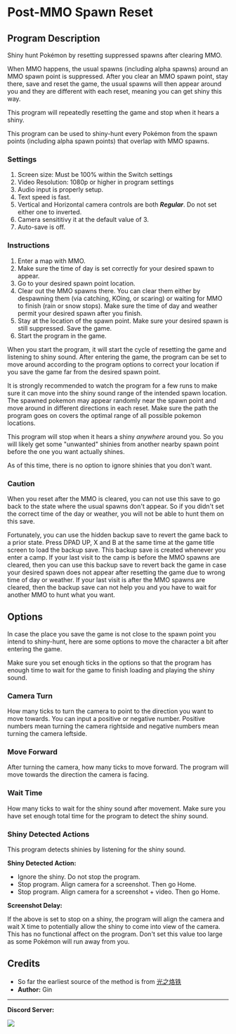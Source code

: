 ﻿# Post-MMO Spawn Reset

## Program Description

Shiny hunt Pokémon by resetting suppressed spawns after clearing MMO.

When MMO happens, the usual spawns (including alpha spawns) around an MMO spawn point is suppressed.
After you clear an MMO spawn point, stay there, save and reset the game, the usual spawns will then appear around you and
they are different with each reset, meaning you can get shiny this way.

This program will repeatedly resetting the game and stop when it hears a shiny.

This program can be used to shiny-hunt every Pokémon from the spawn points (including alpha spawn points) that overlap with MMO spawns.


<!-- <img src="images/ShinyHunt-FlagPin-0.png"> -->

<!-- Demo Video: https://cdn.discordapp.com/attachments/755635697737531544/952330044246749224/2022-03-12_16-14-49.mp4 -->


### Settings

1. Screen size: Must be 100% within the Switch settings
2. Video Resolution: 1080p or higher in program settings
3. Audio input is properly setup.
4. Text speed is fast.
5. Vertical and Horizontal camera controls are both ***Regular***. Do not set either one to inverted.
6. Camera sensititivy it at the default value of 3.
7. Auto-save is off.


### Instructions

1. Enter a map with MMO.
2. Make sure the time of day is set correctly for your desired spawn to appear.
3. Go to your desired spawn point location.
4. Clear out the MMO spawns there. You can clear them either by despawning them (via catching, KOing, or scaring) or waiting for MMO to finish (rain or snow stops). Make sure the time of day and weather permit your desired spawn after you finish.
5. Stay at the location of the spawn point. Make sure your desired spawn is still suppressed. Save the game.
6. Start the program in the game.

<!-- <img src="images/ShinyHunt-FlagPin-1.png"> -->

When you start the program, it will start the cycle of resetting the game and listening to shiny sound. After entering the game,
the program can be set to move around according to the program options to correct your location if you save the game far from the desired spawn point.

It is strongly recommended to watch the program for a few runs to make sure it can move into the shiny sound range of the intended
spawn location. The spawned pokemon may appear randomly near the spawn point and move around in different directions in each reset.
Make sure the path the program goes on covers the optimal range of all possible pokemon locations.

This program will stop when it hears a shiny *anywhere* around you. So you will likely get some "unwanted" shinies from another nearby
spawn point before the one you want actually shines.

As of this time, there is no option to ignore shinies that you don't want.


### Caution

When you reset after the MMO is cleared, you can not use this save to go back to the state where the usual spawns don't appear.
So if you didn't set the correct time of the day or weather, you will not be able to hunt them on this save.

Fortunately, you can use the hidden backup save to revert the game back to a prior state.
Press DPAD UP, X and B at the same time at the game title screen to load the backup save.
This backup save is created whenever you enter a camp.
If your last visit to the camp is before the MMO spawns are cleared, then you can use this backup save to revert back the game in case your desired spawn does not appear after resetting the game due to wrong time of day or weather.
If your last visit is after the MMO spawns are cleared, then the backup save can not help you and you have to wait for another MMO to hunt what you want.


## Options

In case the place you save the game is not close to the spawn point you intend to shiny-hunt, here are some options to move the character
a bit after entering the game.

Make sure you set enough ticks in the options so that the program has enough time to wait for the game to finish loading and playing the shiny sound.


### Camera Turn

How many ticks to turn the camera to point to the direction you want to move towards.
You can input a positive or negative number. Positive numbers mean turning the camera rightside and negative numbers mean turning the camera leftside.


### Move Forward

After turning the camera, how many ticks to move forward. The program will move towards the direction the camera is facing.


### Wait Time

How many ticks to wait for the shiny sound after movement. Make sure you have set enough total time for the program to detect the shiny sound.


### Shiny Detected Actions

This program detects shinies by listening for the shiny sound.

**Shiny Detected Action:**
- Ignore the shiny. Do not stop the program.
- Stop program. Align camera for a screenshot. Then go Home.
- Stop program. Align camera for a screenshot + video. Then go Home.

**Screenshot Delay:**

If the above is set to stop on a shiny, the program will align the camera and wait X time to potentially allow the shiny to come into view of the camera.
This has no functional affect on the program. Don't set this value too large as some Pokémon will run away from you.


## Credits 
- So far the earliest source of the method is from [光之烙铁](https://tiebac.baidu.com/p/7759990346?pn=1)
- **Author:** Gin



<hr>

**Discord Server:** 

[<img src="https://canary.discordapp.com/api/guilds/695809740428673034/widget.png?style=banner2">](https://discord.gg/cQ4gWxN)
